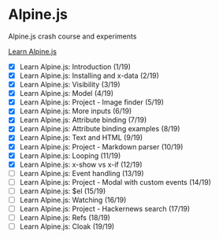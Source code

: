 # Alpine.js
 
 Alpine.js crash course and experiments
 
 [Learn Alpine.js](https://youtube.com/playlist?list=PLfdtiltiRHWF0T2HE1D4hxN4vaeh4wW3g)

- [x] Learn Alpine.js: Introduction (1/19)
- [x] Learn Alpine.js: Installing and x-data (2/19)
- [x] Learn Alpine.js: Visibility (3/19)
- [x] Learn Alpine.js: Model (4/19)
- [x] Learn Alpine.js: Project - Image finder (5/19)
- [x] Learn Alpine.js: More inputs (6/19)
- [x] Learn Alpine.js: Attribute binding (7/19)
- [x] Learn Alpine.js: Attribute binding examples (8/19)
- [x] Learn Alpine.js: Text and HTML (9/19)
- [x] Learn Alpine.js: Project - Markdown parser (10/19)
- [x] Learn Alpine.js: Looping (11/19)
- [x] Learn Alpine.js: x-show vs x-if (12/19)
- [ ] Learn Alpine.js: Event handling (13/19)
- [ ] Learn Alpine.js: Project - Modal with custom events (14/19)
- [ ] Learn Alpine.js: $el (15/19)
- [ ] Learn Alpine.js: Watching (16/19)
- [ ] Learn Alpine.js: Project - Hackernews search (17/19)
- [ ] Learn Alpine.js: Refs (18/19)
- [ ] Learn Alpine.js: Cloak (19/19)